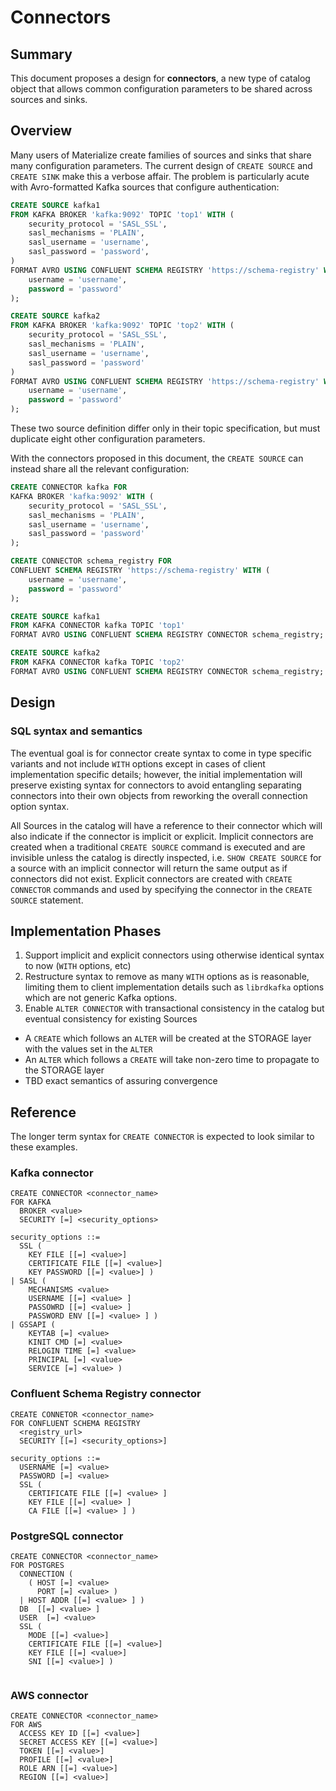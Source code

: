 # Connectors

## Summary

This document proposes a design for **connectors**, a new type of catalog object
that allows common configuration parameters to be shared across sources and
sinks.

## Overview

Many users of Materialize create families of sources and sinks that share many
configuration parameters. The current design of `CREATE SOURCE` and `CREATE
SINK` make this a verbose affair. The problem is particularly acute with
Avro-formatted Kafka sources that configure authentication:

```sql
CREATE SOURCE kafka1
FROM KAFKA BROKER 'kafka:9092' TOPIC 'top1' WITH (
    security_protocol = 'SASL_SSL',
    sasl_mechanisms = 'PLAIN',
    sasl_username = 'username',
    sasl_password = 'password',
)
FORMAT AVRO USING CONFLUENT SCHEMA REGISTRY 'https://schema-registry' WITH (
    username = 'username',
    password = 'password'
);

CREATE SOURCE kafka2
FROM KAFKA BROKER 'kafka:9092' TOPIC 'top2' WITH (
    security_protocol = 'SASL_SSL',
    sasl_mechanisms = 'PLAIN',
    sasl_username = 'username',
    sasl_password = 'password'
)
FORMAT AVRO USING CONFLUENT SCHEMA REGISTRY 'https://schema-registry' WITH (
    username = 'username',
    password = 'password'
);
```

These two source definition differ only in their topic specification, but
must duplicate eight other configuration parameters.

With the connectors proposed in this document, the `CREATE SOURCE` can instead
share all the relevant configuration:

```sql
CREATE CONNECTOR kafka FOR
KAFKA BROKER 'kafka:9092' WITH (
    security_protocol = 'SASL_SSL',
    sasl_mechanisms = 'PLAIN',
    sasl_username = 'username',
    sasl_password = 'password'
);

CREATE CONNECTOR schema_registry FOR
CONFLUENT SCHEMA REGISTRY 'https://schema-registry' WITH (
    username = 'username',
    password = 'password'
);

CREATE SOURCE kafka1
FROM KAFKA CONNECTOR kafka TOPIC 'top1'
FORMAT AVRO USING CONFLUENT SCHEMA REGISTRY CONNECTOR schema_registry;

CREATE SOURCE kafka2
FROM KAFKA CONNECTOR kafka TOPIC 'top2'
FORMAT AVRO USING CONFLUENT SCHEMA REGISTRY CONNECTOR schema_registry;
```

## Design

### SQL syntax and semantics

The eventual goal is for connector create syntax to come in type specific variants and not include `WITH` options except in cases of client implementation specific details; however, the initial implementation will preserve existing syntax for connectors to avoid entangling separating connectors into their own objects from reworking the overall connection option syntax.

All Sources in the catalog will have a reference to their connector which will also indicate if the connector is implicit or explicit. Implicit connectors are created when a traditional `CREATE SOURCE` command is executed and are invisible unless the catalog is directly inspected, i.e. `SHOW CREATE SOURCE` for a source with an implicit connector will return the same output as if connectors did not exist. Explicit connectors are created with `CREATE CONNECTOR` commands and used by specifying the connector in the `CREATE SOURCE` statement. 

## Implementation Phases 

1. Support implicit and explicit connectors using otherwise identical syntax to now (`WITH` options, etc)
2. Restructure syntax to remove as many `WITH` options as is reasonable, limiting them to client implementation details such as `librdkafka` options which are not generic Kafka options.
3. Enable `ALTER CONNECTOR` with transactional consistency in the catalog but eventual consistency for existing Sources
  - A `CREATE` which follows an `ALTER` will be created at the STORAGE layer with the values set in the `ALTER`
  - An `ALTER` which follows a `CREATE` will take non-zero time to propagate to the STORAGE layer
  - TBD exact semantics of assuring convergence

## Reference
The longer term syntax for `CREATE CONNECTOR` is expected to look similar to these examples.
### Kafka connector
```
CREATE CONNECTOR <connector_name>
FOR KAFKA 
  BROKER <value>
  SECURITY [=] <security_options>

security_options ::=
  SSL (
    KEY FILE [[=] <value>]
    CERTIFICATE FILE [[=] <value>]
    KEY PASSWORD [[=] <value>] )
| SASL (
    MECHANISMS <value>
    USERNAME [[=] <value> ]
    PASSOWRD [[=] <value> ]
    PASSWORD ENV [[=] <value> ] )
| GSSAPI (
    KEYTAB [=] <value>
    KINIT CMD [=] <value>
    RELOGIN TIME [=] <value>
    PRINCIPAL [=] <value>
    SERVICE [=] <value> )
```

### Confluent Schema Registry connector
```
CREATE CONNETOR <connector_name>
FOR CONFLUENT SCHEMA REGISTRY
  <registry_url>
  SECURITY [[=] <security_options>]

security_options ::=
  USERNAME [=] <value>
  PASSWORD [=] <value>
  SSL (
    CERTIFICATE FILE [[=] <value> ]
    KEY FILE [[=] <value> ]
    CA FILE [[=] <value> ] )
```

### PostgreSQL connector
```
CREATE CONNECTOR <connector_name>
FOR POSTGRES
  CONNECTION (
    ( HOST [=] <value>
      PORT [=] <value> )
  | HOST ADDR [[=] <value> ] )
  DB  [[=] <value> ]
  USER  [=] <value>
  SSL (
    MODE [[=] <value>]
    CERTIFICATE FILE [[=] <value>]
    KEY FILE [[=] <value>]
    SNI [[=] <value>] )
    
```

### AWS connector
```
CREATE CONNECTOR <connector_name>
FOR AWS
  ACCESS KEY ID [[=] <value>]
  SECRET ACCESS KEY [[=] <value>]
  TOKEN [[=] <value>]
  PROFILE [[=] <value>]
  ROLE ARN [[=] <value>]
  REGION [[=] <value>]
```
